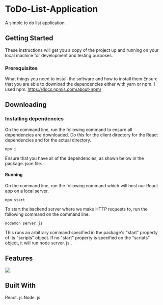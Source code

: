 # ToDo-List-Application

A simple to do list application.

## Getting Started
These instructions will get you a copy of the project up and running on your local machine for development and testing purposes.

### Prerequisites
What things you need to install the software and how to install them
Ensure that you are able to download the dependencies either with yarn or npm. I used npm. 
https://docs.npmjs.com/about-npm/

## Downloading

### Installing dependencies 
On the command line, run the following command to ensure all dependencies are downloaded. Do this for the client directory for the React dependencies and for the actual directory.
```
npm i       
```
Ensure that you have all of the dependencies, as shown below in the package. json file.




#### Running
On the command line, run the following command which will host our React app on a local server. 
```
npm start
```

To start the backend server where we make HTTP requests to, run the following command on the command line.
```
nodemon server.js
```

This runs an arbitrary command specified in the package's "start" property of its "scripts" object. If no "start" property is specified on the "scripts" object, it will run node server. js .

## Features
![](http://g.recordit.co/KKxLOmtdE4.gif?resize=50,50)

## Built With
React. js 
Node. js
